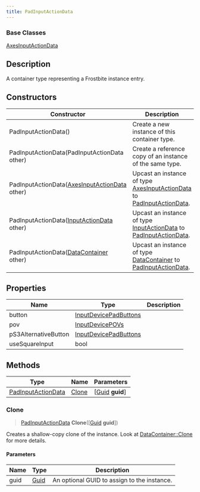 ```yaml
---
title: PadInputActionData
---
```

### Base Classes

[AxesInputActionData](/vext/ref/fb/axesinputactiondata/)

## Description

A container type representing a Frostbite instance entry.

## Constructors

| Constructor                                                                   | Description                                                                                                                 |
| ----------------------------------------------------------------------------- | --------------------------------------------------------------------------------------------------------------------------- |
| PadInputActionData()                                                          | Create a new instance of this container type.                                                                               |
| PadInputActionData(PadInputActionData other)                                  | Create a reference copy of an instance of the same type.                                                                    |
| PadInputActionData([AxesInputActionData](/vext/ref/fb/axesinputactiondata/) other)          | Upcast an instance of type [AxesInputActionData](/vext/ref/fb/axesinputactiondata/) to [PadInputActionData](/vext/ref/fb/padinputactiondata/).          |
| PadInputActionData([InputActionData](/vext/ref/fb/inputactiondata/) other)                  | Upcast an instance of type [InputActionData](/vext/ref/fb/inputactiondata/) to [PadInputActionData](/vext/ref/fb/padinputactiondata/).                  |
| PadInputActionData([DataContainer](/vext/ref/shared/class/datacontainer) other) | Upcast an instance of type [DataContainer](/vext/ref/shared/class/datacontainer) to [PadInputActionData](/vext/ref/fb/padinputactiondata/). |

## Properties

| Name                 | Type                                           | Description |
| -------------------- | ---------------------------------------------- | ----------- |
| button               | [InputDevicePadButtons](/vext/ref/fb/inputdevicepadbuttons/) |             |
| pov                  | [InputDevicePOVs](/vext/ref/fb/inputdevicepovs/)             |             |
| pS3AlternativeButton | [InputDevicePadButtons](/vext/ref/fb/inputdevicepadbuttons/) |             |
| useSquareInput       | bool                                           |             |

## Methods

| Type                                     | Name            | Parameters                                     |
| ---------------------------------------- | --------------- | ---------------------------------------------- |
| [PadInputActionData](/vext/ref/fb/padinputactiondata/) | [Clone](#clone) | \[[Guid](/vext/ref/shared/class/guid) **guid**\] |

### Clone

> [PadInputActionData](/vext/ref/fb/padinputactiondata/) **Clone**(\[[Guid](/vext/ref/shared/class/guid) **guid**\])

Creates a shallow-copy clone of the instance. Look at [DataContainer::Clone](/vext/ref/shared/class/datacontainer#clone) for more details.

#### Parameters

| Name | Type         | Description                                 |
| ---- | ------------ | ------------------------------------------- |
| guid | [Guid](/vext/ref/shared/class/guid/) | An optional GUID to assign to the instance. |
